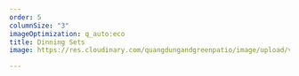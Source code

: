 ```yaml
---
order: 5
columnSize: "3"
imageOptimization: q_auto:eco
title: Dinning Sets
image: https://res.cloudinary.com/quangdungandgreenpatio/image/upload/v1575685503/posts/dinning_set_d9oola.png

---
```

